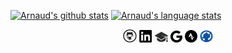 [![Arnaud's github stats](https://github-readme-stats.vercel.app/api?username=arntanguy)](https://github.com/anuraghazra/github-readme-stats)
[![Arnaud's language stats](https://github-readme-stats.vercel.app/api/top-langs/?username=arntanguy&hide=javascript)](https://github.com/anuraghazra/github-readme-stats)

<p align="center">
  <a href="https://github.com/arntanguy/"><img src="https://github.com/arntanguy/arntanguy/blob/main/social-icons/Github.png" width="4.25%" height="4.25%" alt="Github"></a>
  <a href="https://www.linkedin.com/in/arnaud-tanguy/"><img src="https://github.com/arntanguy/arntanguy/blob/main/social-icons/LinkedIn.png" width="4%" height="4%" alt="LinkedIn"></a>
  <a href="https://scholar.google.it/citations?user=SeWUqycAAAAJ&hl=en"><img src="https://github.com/arntanguy/arntanguy/blob/main/social-icons/Scholar.png" width="4.5%" height="4.5%" alt="Scholar"></a>
  <a href="mailto:arn.tanguy@gmail.com?subject=Hello Yeshi"><img src="https://github.com/arntanguy/arntanguy/blob/main/social-icons/Google.png" width="3.75%" height="3.75%" alt="Gmail"></a>
  <a href="https://www.strava.com/athletes/71520559"><img src="https://github.com/arntanguy/arntanguy/blob/main/social-icons/Strava.png" width="4%" height="4%" alt="Strava"></a>
   <a href="https://jrl-umi3218.github.io/mc_rtc"><img src="https://github.com/arntanguy/arntanguy/blob/main/logo.png" width="4%" height="4%" alt="mc_rtc"></a>

</p>

<!--
**arntanguy/arntanguy** is a ✨ _special_ ✨ repository because its `README.md` (this file) appears on your GitHub profile.

Here are some ideas to get you started:

- 🔭 I’m currently working on ...
- 🌱 I’m currently learning ...
- 👯 I’m looking to collaborate on ...
- 🤔 I’m looking for help with ...
- 💬 Ask me about ...
- 📫 How to reach me: ...
- 😄 Pronouns: ...
- ⚡ Fun fact: ...
-->

